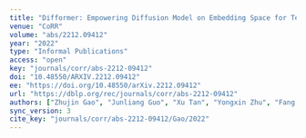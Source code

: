 ```yaml
---
title: "Difformer: Empowering Diffusion Model on Embedding Space for Text Generation."
venue: "CoRR"
volume: "abs/2212.09412"
year: "2022"
type: "Informal Publications"
access: "open"
key: "journals/corr/abs-2212-09412"
doi: "10.48550/ARXIV.2212.09412"
ee: "https://doi.org/10.48550/arXiv.2212.09412"
url: "https://dblp.org/rec/journals/corr/abs-2212-09412"
authors: ["Zhujin Gao", "Junliang Guo", "Xu Tan", "Yongxin Zhu", "Fang Zhang", "Jiang Bian", "Linli Xu"]
sync_version: 3
cite_key: "journals/corr/abs-2212-09412/Gao/2022"
---
```

